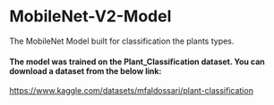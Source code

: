# MobileNet-V2-Model
The MobileNet Model built for classification the plants types.

#### The model was trained on the Plant_Classification dataset. You can download a dataset from the below link:
https://www.kaggle.com/datasets/mfaldossari/plant-classification
